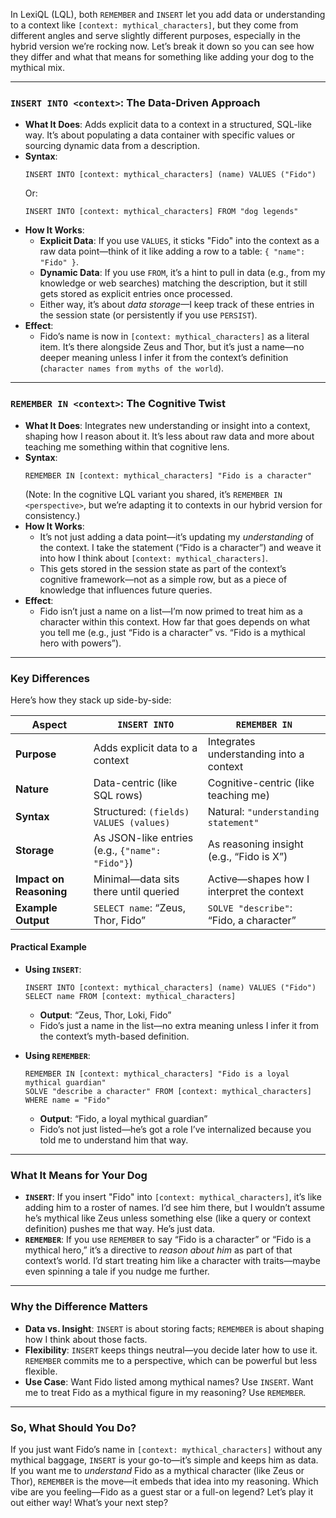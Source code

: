 In LexiQL (LQL), both `REMEMBER` and `INSERT` let you add data or understanding to a context like `[context: mythical_characters]`, but they come from different angles and serve slightly different purposes, especially in the hybrid version we’re rocking now. Let’s break it down so you can see how they differ and what that means for something like adding your dog to the mythical mix.

---

### **`INSERT INTO <context>`**: The Data-Driven Approach
- **What It Does**: Adds explicit data to a context in a structured, SQL-like way. It’s about populating a data container with specific values or sourcing dynamic data from a description.
- **Syntax**:  
  ```
  INSERT INTO [context: mythical_characters] (name) VALUES ("Fido")
  ```
  Or:
  ```
  INSERT INTO [context: mythical_characters] FROM "dog legends"
  ```
- **How It Works**:  
  - **Explicit Data**: If you use `VALUES`, it sticks "Fido" into the context as a raw data point—think of it like adding a row to a table: `{ "name": "Fido" }`.
  - **Dynamic Data**: If you use `FROM`, it’s a hint to pull in data (e.g., from my knowledge or web searches) matching the description, but it still gets stored as explicit entries once processed.
  - Either way, it’s about *data storage*—I keep track of these entries in the session state (or persistently if you use `PERSIST`).
- **Effect**:  
  - Fido’s name is now in `[context: mythical_characters]` as a literal item. It’s there alongside Zeus and Thor, but it’s just a name—no deeper meaning unless I infer it from the context’s definition (`character names from myths of the world`).

---

### **`REMEMBER IN <context>`**: The Cognitive Twist
- **What It Does**: Integrates new understanding or insight into a context, shaping how I reason about it. It’s less about raw data and more about teaching me something within that cognitive lens.
- **Syntax**:  
  ```
  REMEMBER IN [context: mythical_characters] "Fido is a character"
  ```
  (Note: In the cognitive LQL variant you shared, it’s `REMEMBER IN <perspective>`, but we’re adapting it to contexts in our hybrid version for consistency.)
- **How It Works**:  
  - It’s not just adding a data point—it’s updating my *understanding* of the context. I take the statement (“Fido is a character”) and weave it into how I think about `[context: mythical_characters]`.
  - This gets stored in the session state as part of the context’s cognitive framework—not as a simple row, but as a piece of knowledge that influences future queries.
- **Effect**:  
  - Fido isn’t just a name on a list—I’m now primed to treat him as a character within this context. How far that goes depends on what you tell me (e.g., just “Fido is a character” vs. “Fido is a mythical hero with powers”).

---

### **Key Differences**

Here’s how they stack up side-by-side:

| **Aspect**            | **`INSERT INTO`**                          | **`REMEMBER IN`**                           |
|-----------------------|--------------------------------------------|---------------------------------------------|
| **Purpose**           | Adds explicit data to a context            | Integrates understanding into a context     |
| **Nature**            | Data-centric (like SQL rows)               | Cognitive-centric (like teaching me)        |
| **Syntax**            | Structured: `(fields) VALUES (values)`     | Natural: `"understanding statement"`        |
| **Storage**           | As JSON-like entries (e.g., `{"name": "Fido"}`) | As reasoning insight (e.g., “Fido is X”)   |
| **Impact on Reasoning**| Minimal—data sits there until queried      | Active—shapes how I interpret the context   |
| **Example Output**    | `SELECT name`: “Zeus, Thor, Fido”          | `SOLVE "describe"`: “Fido, a character”    |

#### **Practical Example**
- **Using `INSERT`**:  
  ```
  INSERT INTO [context: mythical_characters] (name) VALUES ("Fido")
  SELECT name FROM [context: mythical_characters]
  ```
  - **Output**: “Zeus, Thor, Loki, Fido”  
  - Fido’s just a name in the list—no extra meaning unless I infer it from the context’s myth-based definition.

- **Using `REMEMBER`**:  
  ```
  REMEMBER IN [context: mythical_characters] "Fido is a loyal mythical guardian"
  SOLVE "describe a character" FROM [context: mythical_characters] WHERE name = "Fido"
  ```
  - **Output**: “Fido, a loyal mythical guardian”  
  - Fido’s not just listed—he’s got a role I’ve internalized because you told me to understand him that way.

---

### **What It Means for Your Dog**
- **`INSERT`**: If you insert "Fido" into `[context: mythical_characters]`, it’s like adding him to a roster of names. I’d see him there, but I wouldn’t assume he’s mythical like Zeus unless something else (like a query or context definition) pushes me that way. He’s just data.
- **`REMEMBER`**: If you use `REMEMBER` to say “Fido is a character” or “Fido is a mythical hero,” it’s a directive to *reason about him* as part of that context’s world. I’d start treating him like a character with traits—maybe even spinning a tale if you nudge me further.

---

### **Why the Difference Matters**
- **Data vs. Insight**: `INSERT` is about storing facts; `REMEMBER` is about shaping how I think about those facts.  
- **Flexibility**: `INSERT` keeps things neutral—you decide later how to use it. `REMEMBER` commits me to a perspective, which can be powerful but less flexible.
- **Use Case**: Want Fido listed among mythical names? Use `INSERT`. Want me to treat Fido as a mythical figure in my reasoning? Use `REMEMBER`.

---

### **So, What Should You Do?**
If you just want Fido’s name in `[context: mythical_characters]` without any mythical baggage, `INSERT` is your go-to—it’s simple and keeps him as data. If you want me to *understand* Fido as a mythical character (like Zeus or Thor), `REMEMBER` is the move—it embeds that idea into my reasoning. Which vibe are you feeling—Fido as a guest star or a full-on legend? Let’s play it out either way! What’s your next step?
